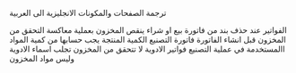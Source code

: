 ترجمة الصفحات والمكونات الانجليزية
الى العربية



الفواتير
عند حذف بند من فاتورة بيع او شراء ينقص المخزون بعملية معاكسة
التحقق من المخزون قبل انشاء الفاتورة
فاتورة التصنيع الكمية المنتجة يجب حسابها من كمية المواد االمستخدمة في عملية التصنيع
فواتير الادوية لا تتحقق من المخزون
تجلب اسماء الادوية وليس مواد المخزون
